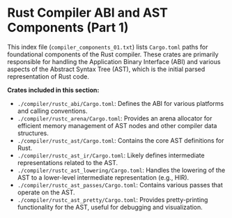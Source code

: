 # Rust Compiler ABI and AST Components (Part 1)

This index file (`compiler_components_01.txt`) lists `Cargo.toml` paths for foundational components of the Rust compiler. These crates are primarily responsible for handling the Application Binary Interface (ABI) and various aspects of the Abstract Syntax Tree (AST), which is the initial parsed representation of Rust code.

**Crates included in this section:**
*   `./compiler/rustc_abi/Cargo.toml`: Defines the ABI for various platforms and calling conventions.
*   `./compiler/rustc_arena/Cargo.toml`: Provides an arena allocator for efficient memory management of AST nodes and other compiler data structures.
*   `./compiler/rustc_ast/Cargo.toml`: Contains the core AST definitions for Rust.
*   `./compiler/rustc_ast_ir/Cargo.toml`: Likely defines intermediate representations related to the AST.
*   `./compiler/rustc_ast_lowering/Cargo.toml`: Handles the lowering of the AST to a lower-level intermediate representation (e.g., HIR).
*   `./compiler/rustc_ast_passes/Cargo.toml`: Contains various passes that operate on the AST.
*   `./compiler/rustc_ast_pretty/Cargo.toml`: Provides pretty-printing functionality for the AST, useful for debugging and visualization.
